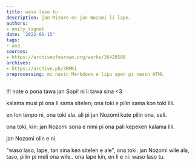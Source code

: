 ```yaml
---
title: waso laso tu
description: jan Mizore en jan Nozomi li lape.
authors:
- emily_signet
date: '2022-01-15'
tags:
- ao3
sources:
- https://archiveofourown.org/works/36429508
archives:
- https://archive.ph/3RMK1
preprocessing: mi nasin Markdown e lipu open pi nasin HTML
---
```


!!! note
    o pona tawa jan Sopi! ni li tawa sina <3

kalama musi pi ona li sama sitelen; ona toki e pilin sama kon toki lili.

en lon tenpo ni, ona toki ala. ali pi jan Nozomi kute pilin ona, seli.

ona toki, kin: jan Nozomi sona e nimi pi ona pali kepeken kalama lili.

jan Nozomi olin e ni.

"waso laso, lape, tan sina ken sitelen e ale", ona toki. jan Nozomi wile ala, taso, pilin pi meli ona wile.. ona lape kin, en li e ni: waso laso tu.